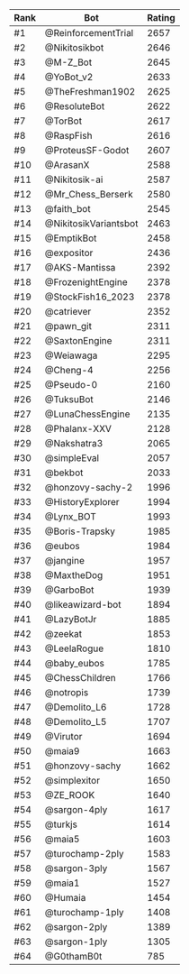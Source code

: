 Rank|Bot|Rating
---|---|---
#1|@ReinforcementTrial|2657
#2|@Nikitosikbot|2646
#3|@M-Z_Bot|2645
#4|@YoBot_v2|2633
#5|@TheFreshman1902|2625
#6|@ResoluteBot|2622
#7|@TorBot|2617
#8|@RaspFish|2616
#9|@ProteusSF-Godot|2607
#10|@ArasanX|2588
#11|@Nikitosik-ai|2587
#12|@Mr_Chess_Berserk|2580
#13|@faith_bot|2545
#14|@NikitosikVariantsbot|2463
#15|@EmptikBot|2458
#16|@expositor|2436
#17|@AKS-Mantissa|2392
#18|@FrozenightEngine|2378
#19|@StockFish16_2023|2378
#20|@catriever|2352
#21|@pawn_git|2311
#22|@SaxtonEngine|2311
#23|@Weiawaga|2295
#24|@Cheng-4|2256
#25|@Pseudo-0|2160
#26|@TuksuBot|2146
#27|@LunaChessEngine|2135
#28|@Phalanx-XXV|2128
#29|@Nakshatra3|2065
#30|@simpleEval|2057
#31|@bekbot|2033
#32|@honzovy-sachy-2|1996
#33|@HistoryExplorer|1994
#34|@Lynx_BOT|1993
#35|@Boris-Trapsky|1985
#36|@eubos|1984
#37|@jangine|1957
#38|@MaxtheDog|1951
#39|@GarboBot|1939
#40|@likeawizard-bot|1894
#41|@LazyBotJr|1885
#42|@zeekat|1853
#43|@LeelaRogue|1810
#44|@baby_eubos|1785
#45|@ChessChildren|1766
#46|@notropis|1739
#47|@Demolito_L6|1728
#48|@Demolito_L5|1707
#49|@Virutor|1694
#50|@maia9|1663
#51|@honzovy-sachy|1662
#52|@simplexitor|1650
#53|@ZE_ROOK|1640
#54|@sargon-4ply|1617
#55|@turkjs|1614
#56|@maia5|1603
#57|@turochamp-2ply|1583
#58|@sargon-3ply|1567
#59|@maia1|1527
#60|@Humaia|1454
#61|@turochamp-1ply|1408
#62|@sargon-2ply|1389
#63|@sargon-1ply|1305
#64|@G0thamB0t|785
